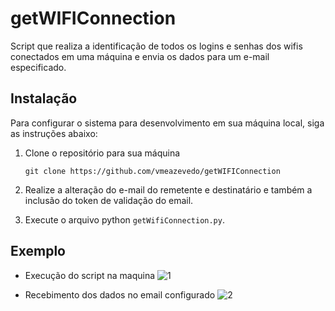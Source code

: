 # getWIFIConnection
Script que realiza a identificação de todos os logins e senhas dos wifis conectados em uma máquina e envia os dados para um e-mail especificado.


## Instalação

Para configurar o sistema para desenvolvimento em sua máquina local, siga as instruções abaixo:

1. Clone o repositório para sua máquina

   ``
   git clone https://github.com/vmeazevedo/getWIFIConnection
   ``

2. Realize a alteração do e-mail do remetente e destinatário e também a inclusão do token de validação do email.


3. Execute o arquivo python ``getWifiConnection.py``.

## Exemplo

- Execução do script na maquina
![1](https://user-images.githubusercontent.com/40063504/142780183-ab4df7f3-d85e-4a7f-b3d6-e0f100df49b1.png)

- Recebimento dos dados no email configurado
![2](https://user-images.githubusercontent.com/40063504/142780185-fbbaf526-66e9-401d-b446-7a8cdbbfcaf4.png)
